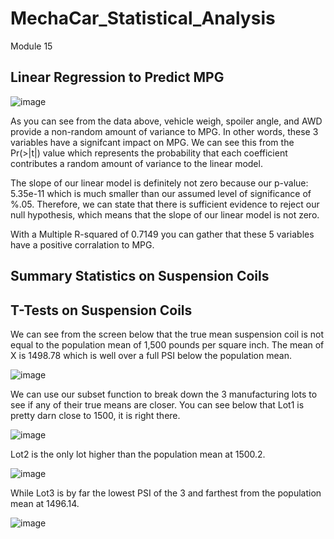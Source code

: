 # MechaCar_Statistical_Analysis
Module 15
## Linear Regression to Predict MPG

![image](https://user-images.githubusercontent.com/108240844/196210790-a2c2686f-9e7c-41be-94f7-45a99538c8dc.png)

As you can see from the data above, vehicle weigh, spoiler angle, and AWD provide a non-random amount of variance to MPG.  In other words, these 3 variables have a signifcant impact on MPG.  We can see this from the Pr(>|t|) value which represents the probability that each coefficient contributes a random amount of variance to the linear model. 

The slope of our linear model is definitely not zero because our p-value: 5.35e-11 which is much smaller than our assumed level of significance of %.05.  Therefore, we can state that there is sufficient evidence to reject our null hypothesis, which means that the slope of our linear model is not zero.

With a Multiple R-squared of 0.7149 you can gather that these 5 variables have a positive corralation to MPG.


## Summary Statistics on Suspension Coils

## T-Tests on Suspension Coils

We can see from the screen below that the true mean suspension coil is not equal to the population mean of 1,500 pounds per square inch.  The mean of X is 1498.78 which is well over a full PSI below the population mean.

![image](https://user-images.githubusercontent.com/108240844/196801603-155eba26-44da-45aa-afe9-b097af1787a7.png)

We can use our subset function to break down the 3 manufacturing lots to see if any of their true means are closer.  You can see below that Lot1 is pretty darn close to 1500, it is right there. 

![image](https://user-images.githubusercontent.com/108240844/196801381-ffcf3d31-c069-428a-ba25-b2f57d79ca6b.png)

Lot2 is the only lot higher than the population mean at 1500.2.

![image](https://user-images.githubusercontent.com/108240844/196801133-e96789c3-5d36-4645-96c0-0ae224476a02.png)

While Lot3 is by far the lowest PSI of the 3 and farthest from the population mean at 1496.14.

![image](https://user-images.githubusercontent.com/108240844/196800861-1eb853c6-435e-42bb-84db-8613b165a592.png)


